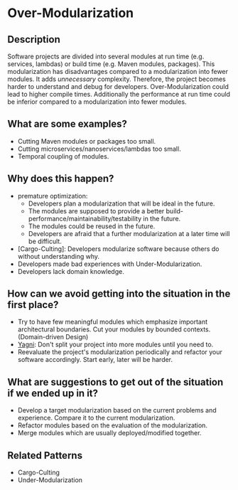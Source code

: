 # Over-Modularization

## Description
Software projects are divided into several modules at run time (e.g. services, lambdas) or build time (e.g. Maven modules, packages). This modularization has disadvantages compared to a modularization into fewer modules. It adds *unnecessary* complexity. Therefore, the project becomes harder to understand and debug for developers. Over-Modularization could lead to higher compile times. Additionally the performance at run time could be inferior compared to a modularization into fewer modules.


## What are some examples?
- Cutting Maven modules or packages too small.
- Cutting microservices/nanoservices/lambdas too small.
- Temporal coupling of modules.


## Why does this happen?
- premature optimization:
    - Developers plan a modularization that will be ideal in the future.
    - The modules are supposed to provide a better build-performance/maintainability/testability in the future.
    - The modules could be reused in the future.
    - Developers are afraid that a further modularization at a later time will be difficult.
- [Cargo-Culting]: Developers modularize software because others do without understanding why.
- Developers made bad experiences with Under-Modularization.
- Developers lack domain knowledge.


## How can we avoid getting into the situation in the first place?
- Try to have few meaningful modules which emphasize important architectural boundaries. Cut your modules by bounded contexts. (Domain-driven Design)
- [Yagni]: Don't split your project into more modules until you need to.
- Reevaluate the project's modularization periodically and refactor your software accordingly. Start early, later will be harder.


## What are suggestions to get out of the situation if we ended up in it?
- Develop a target modularization based on the current problems and experience. Compare it to the current modularization.
- Refactor modules based on the evaluation of the modularization.
- Merge modules which are usually deployed/modified together.

## Related Patterns
- Cargo-Culting
- Under-Modularization

[Yagni]: https://www.martinfowler.com/bliki/Yagni.html

